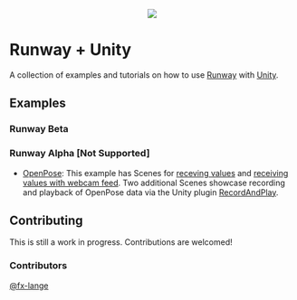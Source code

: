 <p align="center">
  <img src="https://runway.nyc3.digitaloceanspaces.com/assets/github/cover_runway_unity_github.jpg">
</p>

# Runway + Unity

A collection of examples and tutorials on how to use [Runway](https://runwayml.com/) with [Unity](https://unity3d.com/).

## Examples

### Runway Beta

### Runway Alpha [Not Supported]

- [OpenPose](https://github.com/runwayml/examples_unity/tree/master/openpose): This example has Scenes for [receving values](https://github.com/runwayml/examples_unity/tree/master/openpose/receiveOnly/Assets/Scenes) and [receiving values with webcam feed](https://github.com/runwayml/examples_unity/tree/master/openpose/receiveOnly/Assets/Scenes). Two additional Scenes showcase recording and playback of OpenPose data via the Unity plugin [RecordAndPlay](https://github.com/fx-lange/unity-record-and-play).

## Contributing

This is still a work in progress. Contributions are welcomed!

  ### Contributors
  
  [@fx-lange](https://github.com/fx-lange)
